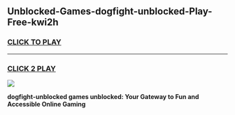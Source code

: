 
## Unblocked-Games-dogfight-unblocked-Play-Free-kwi2h
<h3>
<a href="https://premium76.site?title=dogfight-unblocked&ref=20M">CLICK TO PLAY</a></h3>
<hr>

<h3>
<a href="https://premium76.site?title=dogfight-unblocked&ref=20M">CLICK 2 PLAY</a>
  
</h3>

<a href="https://premium76.site?title=dogfight-unblocked&ref=19M"><img src="https://clearcache.store/games.png"></a>


**dogfight-unblocked games unblocked: Your Gateway to Fun and Accessible Online Gaming**
